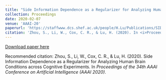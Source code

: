 ```yaml
---
title: "Side Information Dependence as a Regularizer for Analyzing Human Brain Conditions across Cognitive Experiments" [Code](https://github.com/sz144/sider)
collection: Proceedings
date: 2020-02-07
venue: 'AAAI-20' 
paperurl: 'https://staffwww.dcs.shef.ac.uk/people/H.Lu/Publications/SIDeR_AAAI20.pdf'
citation: 'Zhou, S., Li, W., Cox, C. R., & Lu, H. (2020). In <i>Proceedings of the 34th AAAI Conference on Artificial Intelligence (AAAI 2020)</i>.'
---
```


[Download paper here](https://staffwww.dcs.shef.ac.uk/people/H.Lu/Publications/SIDeR_AAAI20.pdf)

Recommended citation: Zhou, S., Li, W., Cox, C. R., & Lu, H. (2020). Side Information Dependence as a Regularizer for Analyzing Human Brain Conditions across Cognitive Experiments. In *Proceedings of the 34th AAAI Conference on Artificial Intelligence (AAAI 2020)*.


<!---
---
title: "Paper Title Number 3"
collection: publications
permalink: /publication/2015-10-01-paper-title-number-3
excerpt: 'This paper is about the number 3. The number 4 is left for future work.'
date: 2015-10-01
venue: 'Journal 1'
paperurl: 'http://academicpages.github.io/files/paper3.pdf'
citation: 'Your Name, You. (2015). &quot;Paper Title Number 3.&quot; <i>Journal 1</i>. 1(3).'
---
This paper is about the number 3. The number 4 is left for future work.

[Download paper here](http://academicpages.github.io/files/paper3.pdf)

Recommended citation: Your Name, You. (2015). "Paper Title Number 3." <i>Journal 1</i>. 1(3).
-->
